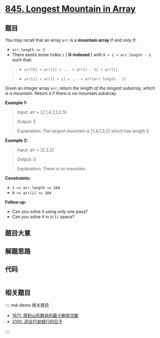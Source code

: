 # [845. Longest Mountain in Array](https://leetcode.com/problems/longest-mountain-in-array/)

## 题目

You may recall that an array `arr` is a **mountain array** if and only if:

  * `arr.length >= 3`
  * There exists some index `i` ( **0-indexed** ) with `0 < i < arr.length - 1` such that: 
> 
> * `arr[0] < arr[1] < ... < arr[i - 1] < arr[i]`
> 
> * `arr[i] > arr[i + 1] > ... > arr[arr.length - 1]`

Given an integer array `arr`, return _the length of the longest subarray,
which is a mountain_. Return `0` if there is no mountain subarray.



**Example 1:**

> Input: arr = [2,1,4,7,3,2,5]
> 
> Output: 5
> 
> Explanation: The largest mountain is [1,4,7,3,2] which has length 5.

**Example 2:**

> Input: arr = [2,2,2]
> 
> Output: 0
> 
> Explanation: There is no mountain.

**Constraints:**

  * `1 <= arr.length <= 104`
  * `0 <= arr[i] <= 104`



**Follow up:**

  * Can you solve it using only one pass?
  * Can you solve it in `O(1)` space?


## 题目大意

## 解题思路

## 代码

```javascript

```

## 相关题目

:::: md-demo 相关题目
- [1671. 得到山形数组的最少删除次数](https://leetcode.com/problems/minimum-number-of-removals-to-make-mountain-array)
- [2100. 适合打劫银行的日子](https://leetcode.com/problems/find-good-days-to-rob-the-bank)

::::
